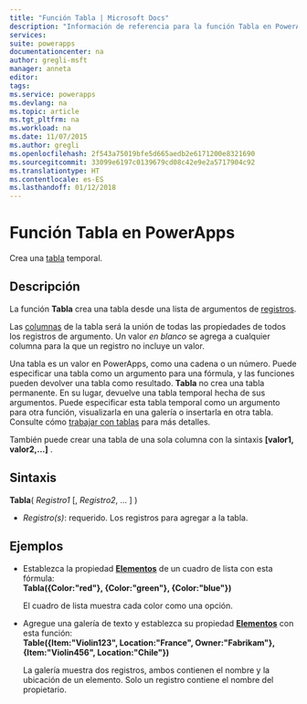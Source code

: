```yaml
---
title: "Función Tabla | Microsoft Docs"
description: "Información de referencia para la función Tabla en PowerApps, incluidos ejemplos y sintaxis"
services: 
suite: powerapps
documentationcenter: na
author: gregli-msft
manager: anneta
editor: 
tags: 
ms.service: powerapps
ms.devlang: na
ms.topic: article
ms.tgt_pltfrm: na
ms.workload: na
ms.date: 11/07/2015
ms.author: gregli
ms.openlocfilehash: 2f543a75019bfe5d665aedb2e6171200e8321690
ms.sourcegitcommit: 33099e6197c0139679cd08c42e9e2a5717904c92
ms.translationtype: HT
ms.contentlocale: es-ES
ms.lasthandoff: 01/12/2018
---
```

# <a name="table-function-in-powerapps"></a>Función Tabla en PowerApps
Crea una [tabla](../working-with-tables.md) temporal.

## <a name="description"></a>Descripción
La función **Tabla** crea una tabla desde una lista de argumentos de [registros](../working-with-tables.md#records).

Las [columnas](../working-with-tables.md#columns) de la tabla será la unión de todas las propiedades de todos los registros de argumento. Un valor *en blanco* se agrega a cualquier columna para la que un registro no incluye un valor.

Una tabla es un valor en PowerApps, como una cadena o un número. Puede especificar una tabla como un argumento para una fórmula, y las funciones pueden devolver una tabla como resultado. **Tabla** no crea una tabla permanente. En su lugar, devuelve una tabla temporal hecha de sus argumentos.  Puede especificar esta tabla temporal como un argumento para otra función, visualizarla en una galería o insertarla en otra tabla.  Consulte cómo [trabajar con tablas](../working-with-tables.md) para más detalles.

También puede crear una tabla de una sola columna con la sintaxis **[valor1, valor2,...]** .

## <a name="syntax"></a>Sintaxis
**Tabla**( *Registro1* [, *Registro2*, ... ] )

* *Registro(s)*: requerido. Los registros para agregar a la tabla.

## <a name="examples"></a>Ejemplos
* Establezca la propiedad **[Elementos](../controls/properties-core.md)** de un cuadro de lista con esta fórmula:
  <br>**Tabla({Color:"red"}, {Color:"green"}, {Color:"blue"})**
  
    El cuadro de lista muestra cada color como una opción.
* Agregue una galería de texto y establezca su propiedad **[Elementos](../controls/properties-core.md)** con esta función:<br>
  **Table({Item:"Violin123", Location:"France", Owner:"Fabrikam"}, {Item:"Violin456", Location:"Chile"})**
  
    La galería muestra dos registros, ambos contienen el nombre y la ubicación de un elemento. Solo un registro contiene el nombre del propietario.

